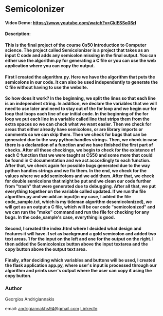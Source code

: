 # Semicolonizer
#### Video Demo:  <https://www.youtube.com/watch?v=CklESSo0SrI>

#### Description:

#### This is the final project of the course Cs50 Introduction to Computer science. The project called Semicolonizer is a project that takes as an input C code and adds any semicolon missing in the final output. You can either use the algorithm.py for generating a C file or you can use the web application where you can copy the output.

#### First I created the algorithm.py. Here we have the algorithm that puts the semicolons in our code. It can also be used independently to generate the C file without having to use the website.

#### So how does it work? In the beginning, we split the lines so that each line is an independent string. In addition, we declare the variables that we will need to use later and need to stay out of the for loop and we begin our for loop that loops each line of our initial code. In the beginning of the for loop we put each line in a variable called line that strips them from the extra spaces so we can check what we want easier. Then we check for areas that either already have semicolons, or are library imports or comments so we can skip them. Then we check for bugs that can be generated due to the way python handles strings. Then, we check in case there is a declaration of a function and we have finished the first part of checks. After all these checkings, we begin to check for the existence of each C function that we were taught at CS50 and some more that could be found in C documentation and we act accordingly to each function. After that, we check again for possible bugs generated due to the way python handles strings and we fix them. In the end, we check for the values where we add semicolons and we add them. After that, we check for double semicolons that might be put and we clean our code further from "trash" that were generated due to debugging. After all that, we put everything together on the variable called updated. If we run the file algorithm.py and we add an input(in my case, I added the file code_sample.txt, which is my tideman algorithm desemicolonized), we will get as an output a C file, which will be our code "semicolonized" and we can run the "make" command and run the file for checking for any bugs. In the code_sample's case, everything is good.



#### Second, I created the index.html where I decided what design and features it will have. I set as background a gold semicolon and added two text areas. 1 for the input on the left and one for the output on the right. I then added the Semicolonize button above the input textarea and the copy button above the output text area.


#### Finally, after deciding which variables and buttons will be used, I created the flask application app.py, where user's input is processed through our algorithm and prints user's output where the user can copy it using the copy button.



### Author

Georgios Andrigiannakis

 email: andrigiannakhs94@gmail.com
[LinkedIn](https://www.linkedin.com/in/georgios-andrigiannakis-9890a018a/)
